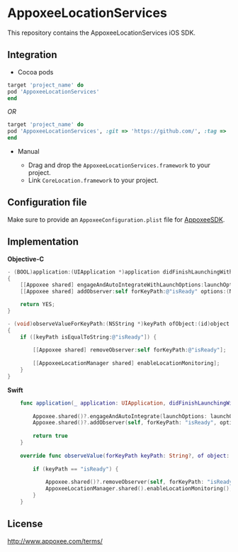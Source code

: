AppoxeeLocationServices
===========
This repository contains the AppoxeeLocationServices iOS SDK.

Integration
-----------

* Cocoa pods

```ruby
target 'project_name' do
pod 'AppoxeeLocationServices'
end
```

*OR*


```ruby
target 'project_name' do
pod 'AppoxeeLocationServices', :git => 'https://github.com/', :tag => '4.0.14'
end
```

* Manual

    * Drag and drop the ```AppoxeeLocationServices.framework``` to your project.
    * Link ```CoreLocation.framework``` to your project.


Configuration file
------------------

Make sure to provide an ```AppoxeeConfiguration.plist``` file for [AppoxeeSDK](https://github.com/AppoxeeMobile/iosArtifacts#configuration-file).

Implementation
--------------

**Objective-C**
```objective-c
- (BOOL)application:(UIApplication *)application didFinishLaunchingWithOptions:(NSDictionary *)launchOptions
{
    [[Appoxee shared] engageAndAutoIntegrateWithLaunchOptions:launchOptions andDelegate:nil];
    [[Appoxee shared] addObserver:self forKeyPath:@"isReady" options:(NSKeyValueObservingOptionNew | NSKeyValueObservingOptionOld) context:NULL];

    return YES;
}

- (void)observeValueForKeyPath:(NSString *)keyPath ofObject:(id)object change:(NSDictionary *)change context:(void *)context
{
    if ([keyPath isEqualToString:@"isReady"]) {
    
        [[Appoxee shared] removeObserver:self forKeyPath:@"isReady"];
        
        [[AppoxeeLocationManager shared] enableLocationMonitoring];
    }
}
```

**Swift**
```swift
    func application(_ application: UIApplication, didFinishLaunchingWithOptions launchOptions: [NSObject: AnyObject]?) -> Bool {
        
        Appoxee.shared()?.engageAndAutoIntegrate(launchOptions: launchOptions, andDelegate: nil)
        Appoxee.shared()?.addObserver(self, forKeyPath: "isReady", options: ([.new, .old]), context: nil)
        
        return true
    }
    
    override func observeValue(forKeyPath keyPath: String?, of object: AnyObject?, change: [NSKeyValueChangeKey : AnyObject]?, context: UnsafeMutablePointer<Void>?) {
        
        if (keyPath == "isReady") {
            
            Appoxee.shared()?.removeObserver(self, forKeyPath: "isReady")
            AppoxeeLocationManager.shared().enableLocationMonitoring();
        }
    }
```

License
-------
http://www.appoxee.com/terms/
